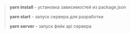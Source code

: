 > **yarn install** - установка зависимостей из package.json
>
> **yarn start** - запуск сервера для разработки
>
> **yarn server** - запуск фейк api сервера 
